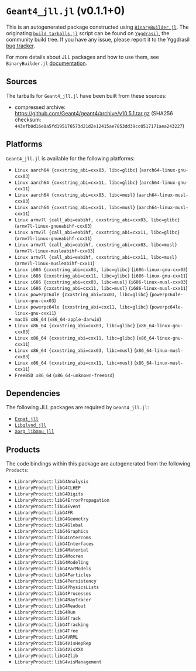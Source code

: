 # `Geant4_jll.jl` (v0.1.1+0)

This is an autogenerated package constructed using [`BinaryBuilder.jl`](https://github.com/JuliaPackaging/BinaryBuilder.jl). The originating [`build_tarballs.jl`](https://github.com/JuliaPackaging/Yggdrasil/blob/d69b1b15ef970907039ef9e5a516e66cae3f96d2/G/Geant4/build_tarballs.jl) script can be found on [`Yggdrasil`](https://github.com/JuliaPackaging/Yggdrasil/), the community build tree.  If you have any issue, please report it to the Yggdrasil [bug tracker](https://github.com/JuliaPackaging/Yggdrasil/issues).

For more details about JLL packages and how to use them, see `BinaryBuilder.jl` [documentation](https://juliapackaging.github.io/BinaryBuilder.jl/dev/jll/).

## Sources

The tarballs for `Geant4_jll.jl` have been built from these sources:

* compressed archive: https://github.com/Geant4/geant4/archive/v10.5.1.tar.gz (SHA256 checksum: `443efb0d16e8a5fd195176573d21d2e12415ae7853dd39cc0517171aea243227`)

## Platforms

`Geant4_jll.jl` is available for the following platforms:

* `Linux aarch64 {cxxstring_abi=cxx03, libc=glibc}` (`aarch64-linux-gnu-cxx03`)
* `Linux aarch64 {cxxstring_abi=cxx11, libc=glibc}` (`aarch64-linux-gnu-cxx11`)
* `Linux aarch64 {cxxstring_abi=cxx03, libc=musl}` (`aarch64-linux-musl-cxx03`)
* `Linux aarch64 {cxxstring_abi=cxx11, libc=musl}` (`aarch64-linux-musl-cxx11`)
* `Linux armv7l {call_abi=eabihf, cxxstring_abi=cxx03, libc=glibc}` (`armv7l-linux-gnueabihf-cxx03`)
* `Linux armv7l {call_abi=eabihf, cxxstring_abi=cxx11, libc=glibc}` (`armv7l-linux-gnueabihf-cxx11`)
* `Linux armv7l {call_abi=eabihf, cxxstring_abi=cxx03, libc=musl}` (`armv7l-linux-musleabihf-cxx03`)
* `Linux armv7l {call_abi=eabihf, cxxstring_abi=cxx11, libc=musl}` (`armv7l-linux-musleabihf-cxx11`)
* `Linux i686 {cxxstring_abi=cxx03, libc=glibc}` (`i686-linux-gnu-cxx03`)
* `Linux i686 {cxxstring_abi=cxx11, libc=glibc}` (`i686-linux-gnu-cxx11`)
* `Linux i686 {cxxstring_abi=cxx03, libc=musl}` (`i686-linux-musl-cxx03`)
* `Linux i686 {cxxstring_abi=cxx11, libc=musl}` (`i686-linux-musl-cxx11`)
* `Linux powerpc64le {cxxstring_abi=cxx03, libc=glibc}` (`powerpc64le-linux-gnu-cxx03`)
* `Linux powerpc64le {cxxstring_abi=cxx11, libc=glibc}` (`powerpc64le-linux-gnu-cxx11`)
* `macOS x86_64` (`x86_64-apple-darwin`)
* `Linux x86_64 {cxxstring_abi=cxx03, libc=glibc}` (`x86_64-linux-gnu-cxx03`)
* `Linux x86_64 {cxxstring_abi=cxx11, libc=glibc}` (`x86_64-linux-gnu-cxx11`)
* `Linux x86_64 {cxxstring_abi=cxx03, libc=musl}` (`x86_64-linux-musl-cxx03`)
* `Linux x86_64 {cxxstring_abi=cxx11, libc=musl}` (`x86_64-linux-musl-cxx11`)
* `FreeBSD x86_64` (`x86_64-unknown-freebsd`)

## Dependencies

The following JLL packages are required by `Geant4_jll.jl`:

* [`Expat_jll`](https://github.com/JuliaBinaryWrappers/Expat_jll.jl)
* [`Libglvnd_jll`](https://github.com/JuliaBinaryWrappers/Libglvnd_jll.jl)
* [`Xorg_libXmu_jll`](https://github.com/JuliaBinaryWrappers/Xorg_libXmu_jll.jl)

## Products

The code bindings within this package are autogenerated from the following `Products`:

* `LibraryProduct`: `libG4Analysis`
* `LibraryProduct`: `libG4CLHEP`
* `LibraryProduct`: `libG4Digits`
* `LibraryProduct`: `libG4ErrorPropagation`
* `LibraryProduct`: `libG4Event`
* `LibraryProduct`: `libG4FR`
* `LibraryProduct`: `libG4Geometry`
* `LibraryProduct`: `libG4Global`
* `LibraryProduct`: `libG4Graphics`
* `LibraryProduct`: `libG4Intercoms`
* `LibraryProduct`: `libG4Interfaces`
* `LibraryProduct`: `libG4Material`
* `LibraryProduct`: `libG4Mocren`
* `LibraryProduct`: `libG4Modeling`
* `LibraryProduct`: `libG4ParModels`
* `LibraryProduct`: `libG4Particles`
* `LibraryProduct`: `libG4Persistency`
* `LibraryProduct`: `libG4PhysicsLists`
* `LibraryProduct`: `libG4Processes`
* `LibraryProduct`: `libG4RayTracer`
* `LibraryProduct`: `libG4Readout`
* `LibraryProduct`: `libG4Run`
* `LibraryProduct`: `libG4Track`
* `LibraryProduct`: `libG4Tracking`
* `LibraryProduct`: `libG4Tree`
* `LibraryProduct`: `libG4VRML`
* `LibraryProduct`: `libG4VisHepRep`
* `LibraryProduct`: `libG4VisXXX`
* `LibraryProduct`: `libG4Zlib`
* `LibraryProduct`: `libG4visManagement`
